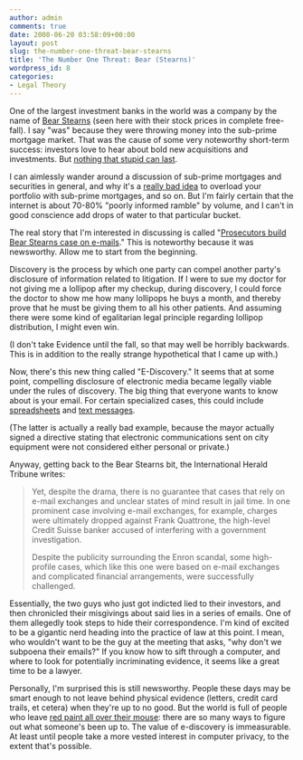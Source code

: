 ```yaml
---
author: admin
comments: true
date: 2008-06-20 03:58:09+00:00
layout: post
slug: the-number-one-threat-bear-stearns
title: 'The Number One Threat: Bear (Stearns)'
wordpress_id: 8
categories:
- Legal Theory
---
```


One of the largest investment banks in the world was a company by the name of [Bear Stearns](http://finance.google.com/finance?q=NYSE:BSC) (seen here with their stock prices in complete free-fall). I say "was" because they were throwing money into the sub-prime mortgage market. That was the cause of some very noteworthy short-term success: investors love to hear about bold new acquisitions and investments. But [nothing that stupid can last](http://www.hulu.com/watch/1161/the-simpsons-pumpkin-stocks).

I can aimlessly wander around a discussion of sub-prime mortgages and securities in general, and why it's a [really bad idea](http://www.youtube.com/watch?v=ZFwxH3PPWiU) to overload your portfolio with sub-prime mortgages, and so on. But I'm fairly certain that the internet is about 70-80% "poorly informed ramble" by volume, and I can't in good conscience add drops of water to that particular bucket.

The real story that I'm interested in discussing is called "[Prosecutors build Bear Stearns case on e-mails](http://www.iht.com/articles/2008/06/20/business/20bear.php)." This is noteworthy because it was newsworthy. Allow me to start from the beginning.

Discovery is the process by which one party can compel another party's disclosure of information related to litigation. If I were to sue my doctor for not giving me a lollipop after my checkup, during discovery, I could force the doctor to show me how many lollipops he buys a month, and thereby prove that he must be giving them to all his other patients. And assuming there were some kind of egalitarian legal principle regarding lollipop distribution, I might even win.

(I don't take Evidence until the fall, so that may well be horribly backwards. This is in addition to the really strange hypothetical that I came up with.)

Now, there's this new thing called "E-Discovery." It seems that at some point, compelling disclosure of electronic media became legally viable under the rules of discovery. The big thing that everyone wants to know about is your email. For certain specialized cases, this could include [spreadsheets](http://www.electronicdiscoveryblog.com/?p=176) and [text messages](http://en.wikipedia.org/wiki/Kilpatrick_and_Beatty_text-messaging_scandal).

(The latter is actually a really bad example, because the mayor actually signed a directive stating that electronic communications sent on city equipment were not considered either personal or private.)

Anyway, getting back to the Bear Stearns bit, the International Herald Tribune writes:

> Yet, despite the drama, there is no guarantee that cases that rely on e-mail exchanges and unclear states of mind result in jail time. In one prominent case involving e-mail exchanges, for example, charges were ultimately dropped against Frank Quattrone, the high-level Credit Suisse banker accused of interfering with a government investigation.
>
> Despite the publicity surrounding the Enron scandal, some high-profile cases, which like this one were based on e-mail exchanges and complicated financial arrangements, were successfully challenged.

Essentially, the two guys who just got indicted lied to their investors, and then chronicled their misgivings about said lies in a series of emails. One of them allegedly took steps to hide their correspondence. I'm kind of excited to be a gigantic nerd heading into the practice of law at this point. I mean, who wouldn't want to be the guy at the meeting that asks, "why don't we subpoena their emails?" If you know how to sift through a computer, and where to look for potentially incriminating evidence, it seems like a great time to be a lawyer.

Personally, I'm surprised this is still newsworthy. People these days may be smart enough to not leave behind physical evidence (letters, credit card trails, et cetera) when they're up to no good. But the world is full of people who leave [red paint all over their mouse](http://www.cnn.com/2008/CRIME/06/18/mother.baby.ap/index.html): there are so many ways to figure out what someone's been up to. The value of e-discovery is immeasurable. At least until people take a more vested interest in computer privacy, to the extent that's possible.